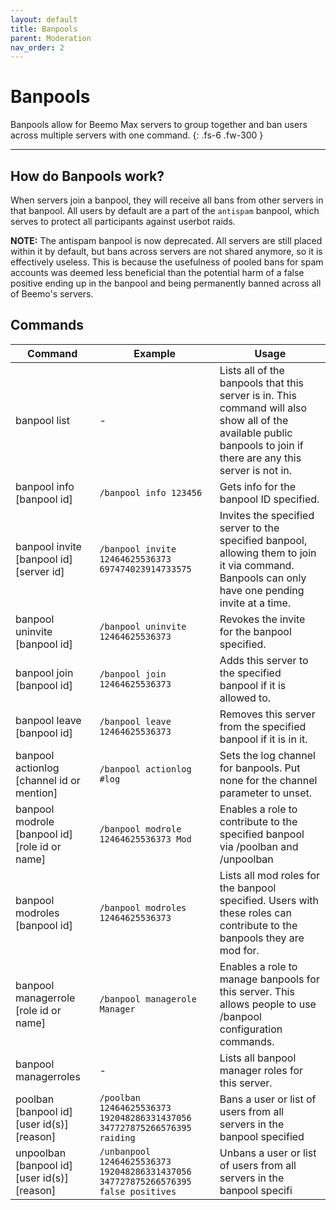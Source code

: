 ```yaml
---
layout: default
title: Banpools
parent: Moderation
nav_order: 2
---
```


# Banpools

Banpools allow for Beemo Max servers to group together and ban users across multiple servers with one command.
{: .fs-6 .fw-300 }

---

## How do Banpools work?

When servers join a banpool, they will receive all bans from other servers in that banpool. All users by default are a part of the  `antispam` banpool, which serves to protect all participants against userbot raids.

**NOTE:** The antispam banpool is now deprecated. All servers are still placed within it by default, but bans across servers are not shared anymore, so it is effectively useless. This is because the usefulness of pooled bans for spam accounts was deemed less beneficial than the potential harm of a false positive ending up in the banpool and being permanently banned across all of Beemo's servers.

## Commands

| Command 	| Example 	| Usage 	|
|---	|---	|---	|
| banpool list 	| - 	| Lists all of the banpools that this server is in. This command will also show all of the available public banpools to join if there are any this server is not in. 	|
| banpool info [banpool id] 	| `/banpool info 123456` 	| Gets info for the banpool ID specified. 	|
| banpool invite [banpool id] [server id] 	| `/banpool invite 12464625536373 697474023914733575` 	| Invites the specified server to the specified banpool, allowing them to join it via command. Banpools can only have one pending invite at a time. 	|
| banpool uninvite [banpool id] 	| `/banpool uninvite 12464625536373` 	| Revokes the invite for the banpool specified. 	|
| banpool join [banpool id] 	| `/banpool join 12464625536373` 	| Adds this server to the specified banpool if it is allowed to. 	|
| banpool leave [banpool id] 	| `/banpool leave 12464625536373` 	| Removes this server from the specified banpool if it is in it. 	|
| banpool actionlog [channel id or mention] 	| `/banpool actionlog #log` 	| Sets the log channel for banpools. Put none for the channel parameter to unset. 	|
| banpool modrole [banpool id] [role id or name] 	| `/banpool modrole 12464625536373 Mod` 	| Enables a role to contribute to the specified banpool via /poolban and /unpoolban 	|
| banpool modroles [banpool id] 	| `/banpool modroles 12464625536373` 	| Lists all mod roles for the banpool specified. Users with these roles can contribute to the banpools they are mod for. 	|
| banpool managerrole [role id or name] 	| `/banpool managerole Manager` 	| Enables a role to manage banpools for this server. This allows people to use /banpool configuration commands. 	|
| banpool managerroles 	| - 	| Lists all banpool manager roles for this server. 	|
| poolban [banpool id] [user id(s)] [reason] 	| `/poolban 12464625536373 192048286331437056 347727875266576395 raiding` 	| Bans a user or list of users from all servers in the banpool specified 	|
| unpoolban [banpool id] [user id(s)] [reason] 	| `/unbanpool 12464625536373 192048286331437056 347727875266576395 false positives` 	| Unbans a user or list of users from all servers in the banpool specifi 	|
